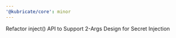 ```yaml
---
'@kubricate/core': minor
---
```


Refactor inject() API to Support 2-Args Design for Secret Injection
